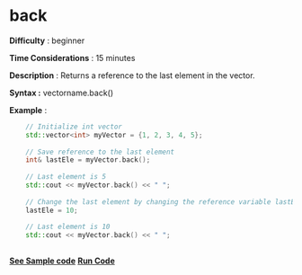 # back

**Difficulty** : beginner

**Time Considerations** : 15 minutes

**Description** : Returns a reference to the last element in the vector.

**Syntax :** vectorname.back()

**Example** :

```cpp
    // Initialize int vector
    std::vector<int> myVector = {1, 2, 3, 4, 5}; 
    
    // Save reference to the last element
    int& lastEle = myVector.back();
  
    // Last element is 5
    std::cout << myVector.back() << " ";
    
    // Change the last element by changing the reference variable lastEle
    lastEle = 10;
  
    // Last element is 10
    std::cout << myVector.back() << " ";
    
```
**[See Sample code](../snippets/vector/back.cpp)**
**[Run Code](https://rextester.com/RQEY20725)**
